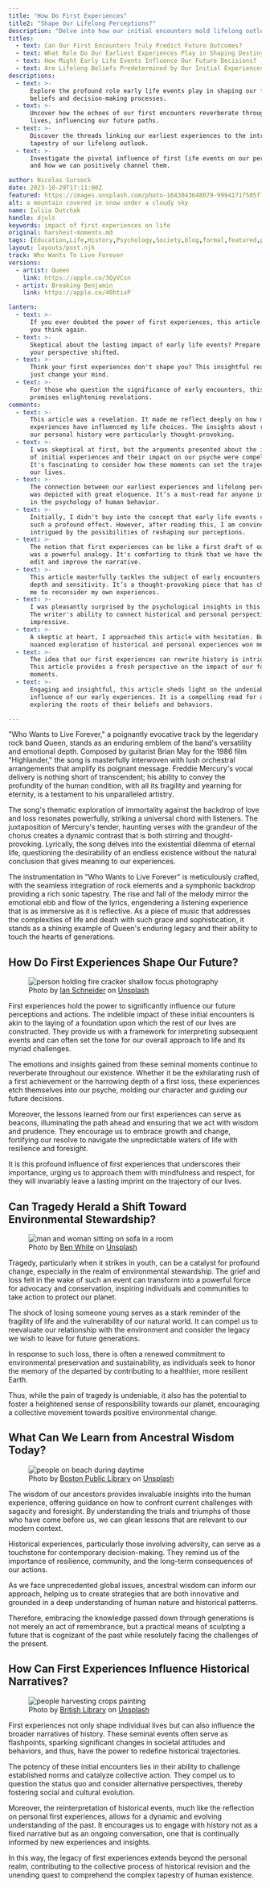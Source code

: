 ```yaml
---
title: "How Do First Experiences"
title2: "Shape Our Lifelong Perceptions?"
description: "Delve into how our initial encounters mold lifelong outlooks and the ways we can navigate them for personal growth and satisfaction."
titles:
  - text: Can Our First Encounters Truly Predict Future Outcomes?
  - text: What Role Do Our Earliest Experiences Play in Shaping Destiny?
  - text: How Might Early Life Events Influence Our Future Decisions?
  - text: Are Lifelong Beliefs Predetermined by Our Initial Experiences?
descriptions:
  - text: >-
      Explore the profound role early life events play in shaping our future
      beliefs and decision-making processes.
  - text: >-
      Uncover how the echoes of our first encounters reverberate through our
      lives, influencing our future paths.
  - text: >-
      Discover the threads linking our earliest experiences to the intricate
      tapestry of our lifelong outlook.
  - text: >-
      Investigate the pivotal influence of first life events on our perceptions
      and how we can positively channel them.

author: Nicolas Sursock
date: 2023-10-29T17:11:00Z
featured: https://images.unsplash.com/photo-1643043648079-9994171f505f?ixid=M3wzODQ3NjN8MHwxfHJhbmRvbXx8fHx8fHx8fDE2OTk4NzAyMzR8&ixlib=rb-4.0.3&auto=format&fit=crop&q=80
alt: a mountain covered in snow under a cloudy sky
name: Iuliia Dutchak
handle: djuls
keywords: impact of first experiences on life
original: harshest-moments.md
tags: [Education,Life,History,Psychology,Society,blog,formal,featured,processed]
layout: layouts/post.njk
track: Who Wants To Live Forever
versions:
  - artist: Queen
    link: https://apple.co/3QyVCsn
  - artist: Breaking Benjamin
    link: https://apple.co/40htixP

lantern:
  - text: >-
      If you ever doubted the power of first experiences, this article will make
      you think again.
  - text: >-
      Skeptical about the lasting impact of early life events? Prepare to have
      your perspective shifted.
  - text: >-
      Think your first experiences don't shape you? This insightful read may
      just change your mind.
  - text: >-
      For those who question the significance of early encounters, this article
      promises enlightening revelations.
comments:
  - text: >-
      This article was a revelation. It made me reflect deeply on how my first
      experiences have influenced my life choices. The insights about rewriting
      our personal history were particularly thought-provoking.
  - text: >-
      I was skeptical at first, but the arguments presented about the importance
      of initial experiences and their impact on our psyche were compelling.
      It's fascinating to consider how these moments can set the trajectory for
      our lives.
  - text: >-
      The connection between our earliest experiences and lifelong perceptions
      was depicted with great eloquence. It’s a must-read for anyone interested
      in the psychology of human behavior.
  - text: >-
      Initially, I didn't buy into the concept that early life events could have
      such a profound effect. However, after reading this, I am convinced and
      intrigued by the possibilities of reshaping our perceptions.
  - text: >-
      The notion that first experiences can be like a first draft of our lives
      was a powerful analogy. It's comforting to think that we have the power to
      edit and improve the narrative.
  - text: >-
      This article masterfully tackles the subject of early encounters with
      depth and sensitivity. It’s a thought-provoking piece that has challenged
      me to reconsider my own experiences.
  - text: >-
      I was pleasantly surprised by the psychological insights in this article.
      The writer's ability to connect historical and personal perspectives was
      impressive.
  - text: >-
      A skeptic at heart, I approached this article with hesitation. But the
      nuanced exploration of historical and personal experiences won me over.
  - text: >-
      The idea that our first experiences can rewrite history is intriguing.
      This article provides a fresh perspective on the impact of our formative
      moments.
  - text: >-
      Engaging and insightful, this article sheds light on the undeniable
      influence of our early experiences. It is a compelling read for anyone
      exploring the roots of their beliefs and behaviors.

---
```

"Who Wants to Live Forever," a poignantly evocative track by the legendary rock band Queen, stands as an enduring emblem of the band's versatility and emotional depth. Composed by guitarist Brian May for the 1986 film "Highlander," the song is masterfully interwoven with lush orchestral arrangements that amplify its poignant message. Freddie Mercury's vocal delivery is nothing short of transcendent; his ability to convey the profundity of the human condition, with all its fragility and yearning for eternity, is a testament to his unparalleled artistry.

The song's thematic exploration of immortality against the backdrop of love and loss resonates powerfully, striking a universal chord with listeners. The juxtaposition of Mercury's tender, haunting verses with the grandeur of the chorus creates a dynamic contrast that is both stirring and thought-provoking. Lyrically, the song delves into the existential dilemma of eternal life, questioning the desirability of an endless existence without the natural conclusion that gives meaning to our experiences.

The instrumentation in "Who Wants to Live Forever" is meticulously crafted, with the seamless integration of rock elements and a symphonic backdrop providing a rich sonic tapestry. The rise and fall of the melody mirror the emotional ebb and flow of the lyrics, engendering a listening experience that is as immersive as it is reflective. As a piece of music that addresses the complexities of life and death with such grace and sophistication, it stands as a shining example of Queen's enduring legacy and their ability to touch the hearts of generations.

## How Do First Experiences Shape Our Future?

<aside class="md:-ml-56 md:float-left w-full md:w-2/3 md:px-8">
  <figure>
    <img x-intersect.once="$el.src = !isMobile() ? $el.dataset.src + '&w=800&h=600' : $el.dataset.src + '&w=480&h=320'" class="rounded-lg" alt="person holding fire cracker shallow focus photography" data-prompt="Create a photorealistic picture of a reflective person standing at a crossroads, symbolizing the impact of first experiences on life." data-keyword="influence of initial life encounters" data-src="https://images.unsplash.com/photo-1467810563316-b5476525c0f9?ixid=M3wzODQ3NjN8MHwxfHJhbmRvbXx8fHx8fHx8fDE2OTk4NzAyMzN8&ixlib=rb-4.0.3&auto=format&fit=crop&q=80">
    <figcaption class="text-center">
    Photo by <a href="https://unsplash.com/@goian?utm_source=crackingdacode&utm_medium=referral">Ian Schneider</a> on <a href="https://unsplash.com/?utm_source=crackingdacode&utm_medium=referral">Unsplash</a>
    </figcaption>
  </figure>
</aside>
        
First experiences hold the power to significantly influence our future perceptions and actions. The indelible impact of these initial encounters is akin to the laying of a foundation upon which the rest of our lives are constructed. They provide us with a framework for interpreting subsequent events and can often set the tone for our overall approach to life and its myriad challenges.

The emotions and insights gained from these seminal moments continue to reverberate throughout our existence. Whether it be the exhilarating rush of a first achievement or the harrowing depth of a first loss, these experiences etch themselves into our psyche, molding our character and guiding our future decisions.

Moreover, the lessons learned from our first experiences can serve as beacons, illuminating the path ahead and ensuring that we act with wisdom and prudence. They encourage us to embrace growth and change, fortifying our resolve to navigate the unpredictable waters of life with resilience and foresight.

It is this profound influence of first experiences that underscores their importance, urging us to approach them with mindfulness and respect, for they will invariably leave a lasting imprint on the trajectory of our lives.

## Can Tragedy Herald a Shift Toward Environmental Stewardship?

<aside class="md:-mr-56 md:float-right w-full md:w-2/3 md:px-8">
  <figure>
    <img x-intersect.once="$el.src = !isMobile() ? $el.dataset.src + '&w=800&h=600' : $el.dataset.src + '&w=480&h=320'" class="rounded-lg" alt="man and woman sitting on sofa in a room" data-prompt="Create a photorealistic picture of a person planting a tree in remembrance, symbolizing environmental stewardship after personal loss." data-keyword="environmental stewardship after personal loss" data-src="https://images.unsplash.com/photo-1484973768669-7fb6b5451095?ixid=M3wzODQ3NjN8MHwxfHJhbmRvbXx8fHx8fHx8fDE2OTk4NzAyMzN8&ixlib=rb-4.0.3&auto=format&fit=crop&q=80">
    <figcaption class="text-center">
    Photo by <a href="https://unsplash.com/@benwhitephotography?utm_source=crackingdacode&utm_medium=referral">Ben White</a> on <a href="https://unsplash.com/?utm_source=crackingdacode&utm_medium=referral">Unsplash</a>
    </figcaption>
  </figure>
</aside>
        
Tragedy, particularly when it strikes in youth, can be a catalyst for profound change, especially in the realm of environmental stewardship. The grief and loss felt in the wake of such an event can transform into a powerful force for advocacy and conservation, inspiring individuals and communities to take action to protect our planet.

The shock of losing someone young serves as a stark reminder of the fragility of life and the vulnerability of our natural world. It can compel us to reevaluate our relationship with the environment and consider the legacy we wish to leave for future generations.

In response to such loss, there is often a renewed commitment to environmental preservation and sustainability, as individuals seek to honor the memory of the departed by contributing to a healthier, more resilient Earth.

Thus, while the pain of tragedy is undeniable, it also has the potential to foster a heightened sense of responsibility towards our planet, encouraging a collective movement towards positive environmental change.

## What Can We Learn from Ancestral Wisdom Today?

<aside class="md:-ml-56 md:float-left w-full md:w-2/3 md:px-8">
  <figure>
    <img x-intersect.once="$el.src = !isMobile() ? $el.dataset.src + '&w=800&h=600' : $el.dataset.src + '&w=480&h=320'" class="rounded-lg" alt="people on beach during daytime" data-prompt="Create a photorealistic picture of an elder passing knowledge to a younger person, symbolizing the transfer of ancestral wisdom." data-keyword="learning from historical ancestral experiences" data-src="https://images.unsplash.com/photo-1580196923194-ddad5b516c88?ixid=M3wzODQ3NjN8MHwxfHJhbmRvbXx8fHx8fHx8fDE2OTk4NzAyMzN8&ixlib=rb-4.0.3&auto=format&fit=crop&q=80">
    <figcaption class="text-center">
    Photo by <a href="https://unsplash.com/@bostonpubliclibrary?utm_source=crackingdacode&utm_medium=referral">Boston Public Library</a> on <a href="https://unsplash.com/?utm_source=crackingdacode&utm_medium=referral">Unsplash</a>
    </figcaption>
  </figure>
</aside>
        
The wisdom of our ancestors provides invaluable insights into the human experience, offering guidance on how to confront current challenges with sagacity and foresight. By understanding the trials and triumphs of those who have come before us, we can glean lessons that are relevant to our modern context.

Historical experiences, particularly those involving adversity, can serve as a touchstone for contemporary decision-making. They remind us of the importance of resilience, community, and the long-term consequences of our actions.

As we face unprecedented global issues, ancestral wisdom can inform our approach, helping us to create strategies that are both innovative and grounded in a deep understanding of human nature and historical patterns.

Therefore, embracing the knowledge passed down through generations is not merely an act of remembrance, but a practical means of sculpting a future that is cognizant of the past while resolutely facing the challenges of the present.

## How Can First Experiences Influence Historical Narratives?

<aside class="md:-mr-56 md:float-right w-full md:w-2/3 md:px-8">
  <figure>
    <img x-intersect.once="$el.src = !isMobile() ? $el.dataset.src + '&w=800&h=600' : $el.dataset.src + '&w=480&h=320'" class="rounded-lg" alt="people harvesting crops painting" data-prompt="Create a photorealistic picture of an open history book with pages transforming into a dynamic landscape, symbolizing the influence of first experiences on historical narratives." data-keyword="influencing historical narratives through first experiences" data-src="https://images.unsplash.com/photo-1574788175339-a53dcba9a9bd?ixid=M3wzODQ3NjN8MHwxfHJhbmRvbXx8fHx8fHx8fDE2OTk4NzAyMzN8&ixlib=rb-4.0.3&auto=format&fit=crop&q=80">
    <figcaption class="text-center">
    Photo by <a href="https://unsplash.com/@britishlibrary?utm_source=crackingdacode&utm_medium=referral">British Library</a> on <a href="https://unsplash.com/?utm_source=crackingdacode&utm_medium=referral">Unsplash</a>
    </figcaption>
  </figure>
</aside>
        
First experiences not only shape individual lives but can also influence the broader narratives of history. These seminal events often serve as flashpoints, sparking significant changes in societal attitudes and behaviors, and thus, have the power to redefine historical trajectories.

The potency of these initial encounters lies in their ability to challenge established norms and catalyze collective action. They compel us to question the status quo and consider alternative perspectives, thereby fostering social and cultural evolution.

Moreover, the reinterpretation of historical events, much like the reflection on personal first experiences, allows for a dynamic and evolving understanding of the past. It encourages us to engage with history not as a fixed narrative but as an ongoing conversation, one that is continually informed by new experiences and insights.

In this way, the legacy of first experiences extends beyond the personal realm, contributing to the collective process of historical revision and the unending quest to comprehend the complex tapestry of human existence.
